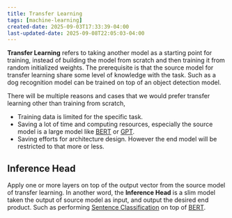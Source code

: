 ```yaml
---
title: Transfer Learning
tags: [machine-learning]
created-date: 2025-09-03T17:33:39-04:00
last-updated-date: 2025-09-08T22:05:03-04:00
---
```


**Transfer Learning** refers to taking another model as a starting point for training, instead of building the model from scratch and then training it from random initialized weights. The prerequisite is that the source model for transfer learning share some level of knowledge with the task. Such as a dog recognition model can be trained on top of an object detection model.

There will be multiple reasons and cases that we would prefer transfer learning other than training from scratch,

- Training data is limited for the specific task.
- Saving a lot of time and computing resources, especially the source model is a large model like [BERT](Note/by/developer/bert.md) or [GPT](note/by/developer/gpt.md).
- Saving efforts for architecture design. However the end model will be restricted to that more or less.

## Inference Head

Apply one or more layers on top of the output vector from the source model of transfer learning. In another word, the **Inference Head** is a slim model taken the output of source model as input, and output the desired end product. Such as performing [Sentence Classification](note/by/developer/natural_language_processing.md#Language%20Tasks) on top of [BERT](Note/by/developer/bert.md).